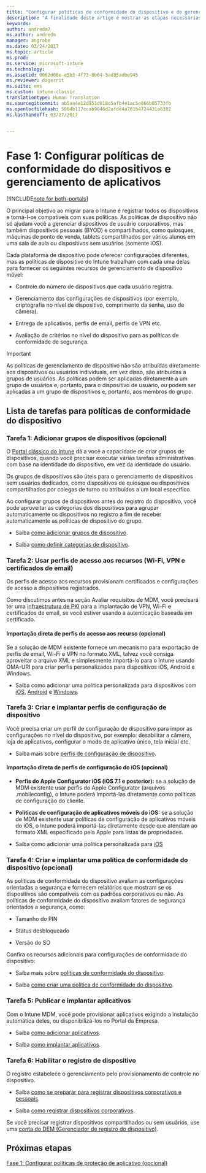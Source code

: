 ```yaml
---
title: "Configurar políticas de conformidade do dispositivo e de gerenciamento de aplicativo durante uma migração do Intune | Microsoft Docs"
description: "A finalidade deste artigo é mostrar as etapas necessárias para configurar políticas de conformidade do dispositivo e de gerenciamento de aplicativo durante uma migração do Intune."
keywords: 
author: andredm7
ms.author: andredm
manager: angrobe
ms.date: 03/24/2017
ms.topic: article
ms.prod: 
ms.service: microsoft-intune
ms.technology: 
ms.assetid: 0062d08e-e5b3-4f73-8b64-5ad95adbe945
ms.reviewer: dagerrit
ms.suite: ems
ms.custom: intune-classic
translationtype: Human Translation
ms.sourcegitcommit: ab5aa4e12d951d818c5afb4e1ac5e866b05733fb
ms.openlocfilehash: 5904b117ccab9046d2afde4a761b4724431a6302
ms.lasthandoff: 03/27/2017


---
```


# <a name="phase-1-configure-device-compliance-and-app-management-policies"></a>Fase 1: Configurar políticas de conformidade do dispositivos e gerenciamento de aplicativos

[!INCLUDE[note for both-portals](../includes/note-for-both-portals.md)]

O principal objetivo ao migrar para o Intune é registrar todos os dispositivos e torná-l-os compatíveis com suas políticas. As políticas de dispositivo não só ajudam você a gerenciar dispositivos de usuário corporativos, mas também dispositivos pessoais (BYOD) e compartilhados, como quiosques, máquinas de ponto de venda, tablets compartilhados por vários alunos em uma sala de aula ou dispositivos sem usuários (somente iOS).

Cada plataforma de dispositivo pode oferecer configurações diferentes, mas as políticas de dispositivo do Intune trabalham com cada uma delas para fornecer os seguintes recursos de gerenciamento de dispositivo móvel:

-   Controle do número de dispositivos que cada usuário registra.

-   Gerenciamento das configurações de dispositivos (por exemplo, criptografia no nível de dispositivo, comprimento da senha, uso de câmera).

-   Entrega de aplicativos, perfis de email, perfis de VPN etc.

-   Avaliação de critérios no nível do dispositivo para as políticas de conformidade de segurança.

> [!IMPORTANT]
> As políticas de gerenciamento de dispositivo não são atribuídas diretamente aos dispositivos ou usuários individuais, em vez disso, são atribuídas a grupos de usuários. As políticas podem ser aplicadas diretamente a um grupo de usuários e, portanto, para o dispositivo de usuário, ou podem ser aplicadas a um grupo de dispositivos e, portanto, aos membros do grupo.

## <a name="task-list-for-device-compliance-policies"></a>Lista de tarefas para políticas de conformidade do dispositivo

### <a name="task-1-add-device-groups-optional"></a>Tarefa 1: Adicionar grupos de dispositivos (opcional)

O [Portal clássico do Intune](https://manage.microsoft.com/) dá a você a capacidade de criar grupos de dispositivos, quando você precisar executar várias tarefas administrativas com base na identidade do dispositivo, em vez da identidade do usuário.

Os grupos de dispositivos são úteis para o gerenciamento de dispositivos sem usuários dedicados, como dispositivos de quiosque ou dispositivos compartilhados por colegas de turno ou atribuídos a um local específico.

Ao configurar grupos de dispositivos antes do registro do dispositivo, você pode aproveitar as categorias dos dispositivos para agrupar automaticamente os dispositivos no registro a fim de receber automaticamente as políticas de dispositivo do grupo.

-   Saiba [como adicionar grupos de dispositivo](https://docs.microsoft.com/intune/get-started/start-with-a-paid-subscription-to-microsoft-intune-step-5).

-   Saiba [como definir categorias de dispositivo](https://docs.microsoft.com/intune/deploy-use/categorize-devices-with-device-group-mapping-in-microsoft-intune).

### <a name="task-2-use-resource-access-profiles-wi-fi-vpn-and-email-certificates"></a>Tarefa 2: Usar perfis de acesso aos recursos (Wi-Fi, VPN e certificados de email)

Os perfis de acesso aos recursos provisionam certificados e configurações de acesso a dispositivos registrados.

Como discutimos antes na seção Avaliar requisitos de MDM, você precisará ter uma [infraestrutura de PKI](https://docs.microsoft.com/intune/deploy-use/secure-resource-access-with-certificate-profiles) para a implantação de VPN, Wi-Fi e certificados de email, se você estiver usando a autenticação baseada em certificado.

#### <a name="direct-import-of-resource-access-profiles-optional"></a>Importação direta de perfis de acesso aos recurso (opcional)

Se a solução de MDM existente fornece um mecanismo para exportação de perfis de email, Wi-Fi e VPN no formato XML, talvez você consiga aproveitar o arquivo XML e simplesmente importá-lo para o Intune usando OMA-URI para criar perfis personalizados para dispositivos iOS, Android e Windows.

-   Saiba como adicionar uma política personalizada para dispositivos com [iOS](https://docs.microsoft.com/intune/deploy-use/ios-policy-settings-in-microsoft-intune), [Android](https://docs.microsoft.com/intune/deploy-use/android-policy-settings-in-microsoft-intune) e [Windows](https://docs.microsoft.com/intune/deploy-use/windows-10-policy-settings-in-microsoft-intune).

### <a name="task-3-create-and-deploy-device-configuration-profiles"></a>Tarefa 3: Criar e implantar perfis de configuração de dispositivo

Você precisa criar um perfil de configuração de dispositivo para impor as configurações no nível do dispositivo, por exemplo: desabilitar a câmera, loja de aplicativos, configurar o modo de aplicativo único, tela inicial etc.

- Saiba mais sobre [perfis de configuração de dispositivo](https://docs.microsoft.com/intune-azure/configure-devices/how-to-create-device-profiles).

####  <a name="direct-import-of-ios-configuration-profiles-optional"></a>Importação direta de perfis de configuração do iOS (opcional)

-   **Perfis do Apple Configurator iOS (iOS 7.1 e posterior):** se a solução de MDM existente usar perfis do Apple Configurator (arquivos .mobileconfig), o Intune poderá importá-las diretamente como políticas de configuração do cliente.

-   **Políticas de configuração de aplicativos móveis do iOS:** se a solução de MDM existente usar políticas de configuração de aplicativos móveis do iOS, o Intune poderá importá-las diretamente desde que atendam ao formato XML especificado pela Apple para listas de propriedades.

- Saiba como adicionar uma política personalizada para [iOS](https://docs.microsoft.com/intune/deploy-use/ios-policy-settings-in-microsoft-intune#custom-policy-settings)

### <a name="task-4-create-and-deploy-device-compliance-policies-optional"></a>Tarefa 4: Criar e implantar uma política de conformidade do dispositivo (opcional)

As políticas de conformidade do dispositivo avaliam as configurações orientadas a segurança e fornecem relatórios que mostram se os dispositivos são compatíveis com os padrões corporativos ou não. As políticas de conformidade do dispositivo avaliam fatores de segurança orientados a segurança, como:

-   Tamanho do PIN

-   Status desbloqueado

-   Versão do SO

Confira os recursos adicionais para configurações de conformidade do dispositivo:

-   Saiba mais sobre [políticas de conformidade do dispositivo](https://docs.microsoft.com/intune/deploy-use/introduction-to-device-compliance-policies-in-microsoft-intune).

-   Saiba [como criar uma política de conformidade do dispositivo](https://docs.microsoft.com/intune/deploy-use/create-a-device-compliance-policy-in-microsoft-intune).

### <a name="task-5-publish-and-deploy-apps"></a>Tarefa 5: Publicar e implantar aplicativos

Com o Intune MDM, você pode provisionar aplicativos exigindo a instalação automática deles, ou disponibilizá-los no Portal da Empresa.

-   Saiba [como adicionar aplicativos](https://docs.microsoft.com/intune/deploy-use/add-apps).

-   Saiba [como implantar aplicativos](https://docs.microsoft.com/intune/deploy-use/deploy-apps).

### <a name="task-6-enable-device-enrollment"></a>Tarefa 6: Habilitar o registro de dispositivo

O registro estabelece o gerenciamento pelo provisionamento de controle no dispositivo.

-   Saiba [como se preparar para registrar dispositivos corporativos e pessoais](https://docs.microsoft.com/intune/deploy-use/enroll-devices-in-microsoft-intune).

-   Saiba [como registrar dispositivos corporativos](https://docs.microsoft.com/intune/deploy-use/manage-corporate-owned-devices).

Se você precisar registrar dispositivos compartilhados ou sem usuários, use uma [conta do DEM (Gerenciador de registro do dispositivo)](https://docs.microsoft.com/intune/deploy-use/enroll-corporate-owned-devices-with-the-device-enrollment-manager-in-microsoft-intune).

## <a name="next-steps"></a>Próximas etapas 

[Fase 1: Configurar políticas de proteção de aplicativo (opcional)](https://docs.microsoft.com/intune/plan-design/migration-phase1-configure-app-protection-policies)

